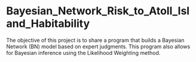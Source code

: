 # Bayesian_Network_Risk_to_Atoll_Island_Habitability
 The objective of this project is to share a program that builds a Bayesian Network (BN) model based on expert judgments.  This program also allows for Bayesian inference using the Likelihood Weighting method.
